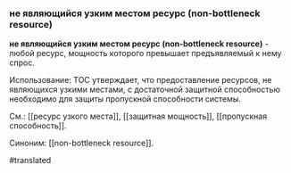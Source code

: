 ### не являющийся узким местом ресурс (non-bottleneck resource)

**не являющийся узким местом ресурс (non-bottleneck resource)** - любой ресурс, мощность которого превышает предъявляемый к нему спрос.

Использование: TOC утверждает, что предоставление ресурсов, не являющихся узкими местами, с достаточной защитной способностью необходимо для защиты пропускной способности системы.

См.: [[ресурс узкого места]], [[защитная мощность]], [[пропускная способность]].

Синоним: [[non-bottleneck resource]].

#translated
